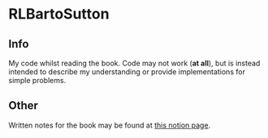 # RLBartoSutton
## Info
My code whilst reading the book. Code may not work (**at all**), but is instead intended to describe my understanding or provide implementations for simple problems.
## Other
Written notes for the book may be found at [this notion page](https://www.notion.so/Reinforcement-Learning-Sutton-and-Barto-ec5e7a761d6a4b57a62c1ee54e303277?pvs=4). 

